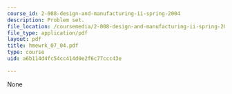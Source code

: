 ```yaml
---
course_id: 2-008-design-and-manufacturing-ii-spring-2004
description: Problem set.
file_location: /coursemedia/2-008-design-and-manufacturing-ii-spring-2004/a6b114d4fc54cc414d0e2f6c77ccc43e_hmewrk_07_04.pdf
file_type: application/pdf
layout: pdf
title: hmewrk_07_04.pdf
type: course
uid: a6b114d4fc54cc414d0e2f6c77ccc43e

---
```

None